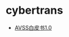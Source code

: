 # cybertrans
- [AVSS白皮书1.0](https://liyansong2018.github.io/cybertrans/blogs/AVSSWhitePaper/AVSSWhitePaperReleasedv10_zh)

